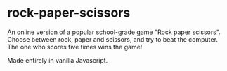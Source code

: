 # rock-paper-scissors

An online version of a popular school-grade game "Rock paper scissors". Choose between rock, paper and scissors, and try to beat the computer. The one who scores five times wins the game!

Made entirely in vanilla Javascript.
